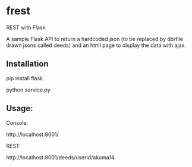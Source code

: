 frest
=====

REST with Flask

A sample Flask API to return a hardcoded json (to be replaced by db/file drawn jsons called deeds) and an html page to display the data with ajax.

Installation
------------
pip install flask

python service.py


Usage:
------
Console:

http://localhost:8001/

REST:

http://localhost:8001/deeds/userid/akuma14